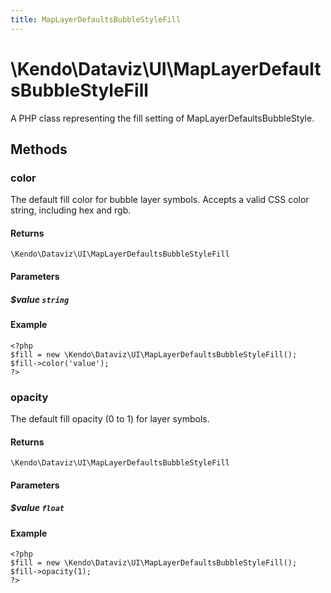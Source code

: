 ```yaml
---
title: MapLayerDefaultsBubbleStyleFill
---
```


# \Kendo\Dataviz\UI\MapLayerDefaultsBubbleStyleFill

A PHP class representing the fill setting of MapLayerDefaultsBubbleStyle.


## Methods

### color
The default fill color for bubble layer symbols.
Accepts a valid CSS color string, including hex and rgb.

#### Returns
`\Kendo\Dataviz\UI\MapLayerDefaultsBubbleStyleFill`

#### Parameters

##### $value `string`



#### Example 
    <?php
    $fill = new \Kendo\Dataviz\UI\MapLayerDefaultsBubbleStyleFill();
    $fill->color('value');
    ?>

### opacity
The default fill opacity (0 to 1) for layer symbols.

#### Returns
`\Kendo\Dataviz\UI\MapLayerDefaultsBubbleStyleFill`

#### Parameters

##### $value `float`



#### Example 
    <?php
    $fill = new \Kendo\Dataviz\UI\MapLayerDefaultsBubbleStyleFill();
    $fill->opacity(1);
    ?>

